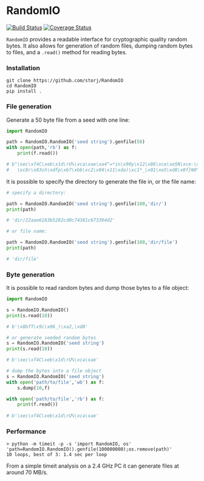 RandomIO
===============

[![Build Status](https://travis-ci.org/Storj/RandomIO.svg)](https://travis-ci.org/Storj/RandomIO) [![Coverage Status](https://img.shields.io/coveralls/Storj/RandomIO.svg)](https://coveralls.io/r/Storj/RandomIO?branch=master)

`RandomIO` provides a readable interface for cryptographic quality random bytes.  It also allows for generation of random files, dumping random bytes to files, and a `.read()` method for reading bytes.

### Installation

```
git clone https://github.com/storj/RandomIO
cd RandomIO
pip install .
```

### File generation

Generate a 50 byte file from a seed with one line:

```python
import RandomIO

path = RandomIO.RandomIO('seed string').genfile(50)
with open(path,'rb') as f:
	print(f.read())

# b"\xec\xf4C\xeb\x1d\rU%\xca\xae\xa4^=*in\x90y\x12\x86\xce\xe5N\xce-\x16
#   \xc8r\x83sh\xdfp\xb7\xbb\xc2\x04\x11\xda)\xc1*_\x01\xe5\xd8\x0f}N0"
```

It is possible to specify the directory to generate the file in, or the file name:

```python
# specify a directory:

path = RandomIO.RandomIO('seed string').genfile(100,'dir/')
print(path)

# 'dir/22aae6183b5202cd0c74381c673394d2'

# or file name:

path = RandomIO.RandomIO('seed string').genfile(100,'dir/file')
print(path)

# 'dir/file'
```

### Byte generation

It is possible to read random bytes and dump those bytes to a file object:

```python
import RandomIO

s = RandomIO.RandomIO()
print(s.read(10))

# b'\x8bfT\x9c\x06_)\xa2,\xd0'

# or generate seeded random bytes
s = RandomIO.RandomIO('seed string')
print(s.read(10))

# b'\xec\xf4C\xeb\x1d\rU%\xca\xae'

# dump the bytes into a file object
s = RandomIO.RandomIO('seed string')
with open('path/to/file','wb') as f:
	s.dump(10,f)

with open('path/to/file','rb') as f:
	print(f.read())
	
# b'\xec\xf4C\xeb\x1d\rU%\xca\xae'
```

### Performance

```
> python -m timeit -p -s 'import RandomIO, os' 'path=RandomIO.RandomIO().genfile(100000000);os.remove(path)'
10 loops, best of 3: 1.4 sec per loop
```

From a simple timeit analysis on a 2.4 GHz PC it can generate files at around 70 MB/s.
